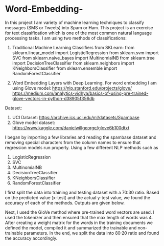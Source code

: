 # Word-Embedding-

In this project I am variety of machine learning techniques to classify messages (SMS or Tweets) into Spam or Ham. This project is an exercise for text classification which is one of the most common natural language processing tasks. I am using two methods of
classifications:
1. Traditional Machine Learning Classifiers from SKLearn:
from sklearn.linear_model import LogisticRegression
from sklearn.svm import SVC
from sklearn.naive_bayes import MultinomialNB
from sklearn.tree import DecisionTreeClassifier
from sklearn.neighbors import KNeighborsClassifier
from sklearn.ensemble import RandomForestClassifier

2. Word Embedding Layers with Deep Learning. For word embedding I am using Glove model:
https://nlp.stanford.edu/projects/glove/
https://medium.com/analytics-vidhya/basics-of-using-pre-trained-glove-vectors-in-python-d38905f356db


Dataset: 
1. UCI Dataset:
https://archive.ics.uci.edu/ml/datasets/Spambase
2. Glove model dataset:
https://www.kaggle.com/danielwillgeorge/glove6b100dtxt

I began by importing a few libraries and reading the spambase dataset and removing special characters from the column names to ensure that regression models run properly. Using a few different NLP methods such as
1. LogisticRegression
2. SVC
3. MultinomialNB
4. DecisionTreeClassifier
5. KNeighborsClassifier
6. RandomForestClassifier

I first split the data into training and testing dataset with a 70:30 ratio. Based on the predicted value (x-test) and the actual y-test value, we found the accuracy of each of the methods. Outputs are given below.

Next, I used the GloVe method where pre-trained word vectors are used. I used the tokenizer and then ensured that the max length of words was 4. After creating a weight matrix for the words in the training documents we defined the model, compiled it and summarized the trainable and non-trainable parameters. In the end, we split the data into 80:20 ratio and found the accuracy accordingly.
